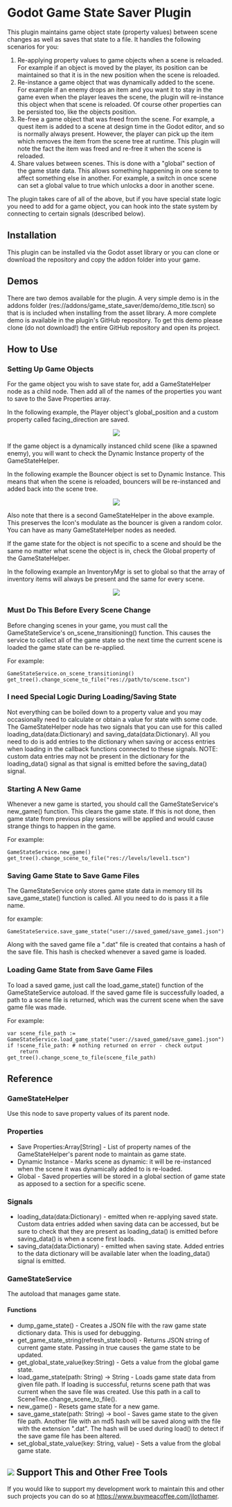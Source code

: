 # Godot Game State Saver Plugin

This plugin maintains game object state (property values) between scene changes as well as saves that state to a file.  It handles the following scenarios for you:

1. Re-applying property values to game objects when a scene is reloaded.  For example if an object is moved by the player, its position can be maintained so that it is in the new position when the scene is reloaded.
2. Re-instance a game object that was dynamically added to the scene.  For example if an enemy drops an item and you want it to stay in the game even when the player leaves the scene, the plugin will re-instance this object when that scene is reloaded.  Of course other properties can be persisted too, like the objects position.
3. Re-free a game object that was freed from the scene.  For example, a quest item is added to a scene at design time in the Godot editor, and so is normally always present.  However, the player can pick up the item which removes the item from the scene tree at runtime.  This plugin will note the fact the item was freed and re-free it when the scene is reloaded.
4. Share values between scenes.  This is done with a "global" section of the game state data.  This allows something happening in one scene to affect something else in another.  For example, a switch in once scene can set a global value to true which unlocks a door in another scene.

The plugin takes care of all of the above, but if you have special state logic you need to add for a game object, you can hook into the state system by connecting to certain signals (described below).

## Installation
This plugin can be installed via the Godot asset library or you can clone or download the repository and copy the addon folder into your game.

## Demos
There are two demos available for the plugin.  A very simple demo is in the addons folder (res://addons/game_state_saver/demo/demo_title.tscn) so that is is included when installing from the asset library.  A more complete demo is available in the plugin's GitHub repository.  To get this demo please clone (do not download!) the entire GitHub repository and open its project.

## How to Use
### Setting Up Game Objects
For the game object you wish to save state for, add a GameStateHelper node as a child node.  Then add all of the names of the properties you want to save to the Save Properties array.

In the following example, the Player object's global_position and a custom property called facing_direction are saved.

<p align="center">
<img src="./readme_images/game_state_helper_setup_example.png" />
</p>


If the game object is a dynamically instanced child scene (like a spawned enemy), you will want to check the Dynamic Instance property of the GameStateHelper.

In the following example the Bouncer object is set to Dynamic Instance.  This means that when the scene is reloaded, bouncers will be re-instanced and added back into the scene tree.

<p align="center">
<img src="./readme_images/game_state_helper_dynamic_setup.png" />
</p>

Also note that there is a second GameStateHelper in the above example.  This preserves the Icon's modulate as the bouncer is given a random color.  You can have as many GameStateHelper nodes as needed.


If the game state for the object is not specific to a scene and should be the same no matter what scene the object is in, check the Global property of the GameStateHelper.

In the following example an InventoryMgr is set to global so that the array of inventory items will always be present and the same for every scene.


<p align="center">
<img src="./readme_images/game_state_helper_global_setup.png" />
</p>


### Must Do This Before Every Scene Change
Before changing scenes in your game, you must call the GameStateService's on_scene_transitioning() function.  This causes the service to collect all of the game state so the next time the current scene is loaded the game state can be re-applied.


For example:

	GameStateService.on_scene_transitioning()
	get_tree().change_scene_to_file("res://path/to/scene.tscn")


### I need Special Logic During Loading/Saving State
Not everything can be boiled down to a property value and you may occasionally need to calculate or obtain a value for state with some code.  The GameStateHelper node has two signals that you can use for this called loading_data(data:Dictionary) and saving_data(data:Dictionary).  All you need to do is add entries to the dictionary when saving or access entries when loading in the callback functions connected to these signals.  NOTE: custom data entries may not be present in the dictionary for the loading_data() signal as that signal is emitted before the saving_data() signal.

### Starting A New Game
Whenever a new game is started, you should call the GameStateService's new_game() function.  This clears the game state.  If this is not done, then game state from previous play sessions will be applied and would cause strange things to happen in the game.

For example:

   	GameStateService.new_game()
   	get_tree().change_scene_to_file("res://levels/level1.tscn")

### Saving Game State to Save Game Files
The GameStateService only stores game state data in memory till its save_game_state() function is called.  All you need to do is pass it a file name.

for example:

	GameStateService.save_game_state("user://saved_gamed/save_game1.json")

Along with the saved game file a ".dat" file is created that contains a hash of the save file.  This hash is checked whenever a saved game is loaded.

### Loading Game State from Save Game Files
To load a saved game, just call the load_game_state() function of the GameStateService autoload.  If the saved game file is successfully loaded, a path to a scene file is returned, which was the current scene when the save game file was made.

For example:

	var scene_file_path := GameStateService.load_game_state("user://saved_gamed/save_game1.json")
	if !scene_file_path: # nothing returned on error - check output
		return
	get_tree().change_scene_to_file(scene_file_path)

## Reference

### GameStateHelper

Use this node to save property values of its parent node.

### Properties

- Save Properties:Array[String] - List of property names of the GameStateHelper's parent node to maintain as game state.
- Dynamic Instance - Marks scene as dynamic: it will be re-instanced when the scene it was dynamically added to is re-loaded.
- Global - Saved properties will be stored in a global section of game state as apposed to a section for a specific scene.

### Signals

- loading_data(data:Dictionary) - emitted when re-applying saved state.  Custom data entries added when saving data can be accessed, but be sure to check that they are present as loading_data() is emitted before saving_data() is when a scene first loads.
- saving_data(data:Dictionary) - emitted when saving state.  Added entries to the data dictionary will be available later when the loading_data() signal is emitted.

### GameStateService
The autoload that manages game state.

#### Functions

- dump_game_state() - Creates a JSON file with the raw game state dictionary data.  This is used for debugging.
- get_game_state_string(refresh_state:bool) - Returns JSON string of current game state.  Passing in true causes the game state to be updated.
- get_global_state_value(key:String) - Gets a value from the global game state.
- load_game_state(path: String) -> String - Loads game state data from given file path.  If loading is successful, returns scene path that was current when the save file was created.  Use this path in a call to SceneTree.change_scene_to_file().
- new_game() - Resets game state for a new game.
- save_game_state(path: String) -> bool - Saves game state to the given file path.  Another file with an md5 hash will be saved along with the file with the extension ".dat".  The hash will be used during load() to detect if the save game file has been altered.
- set_global_state_value(key: String, value) - Sets a value from the global game state.



## <img src="readme_images/bmc-logo-yellow-64.png" /> Support This and Other Free Tools
If you would like to support my development work to maintain this and other such projects you can do so at https://www.buymeacoffee.com/jlothamer.
